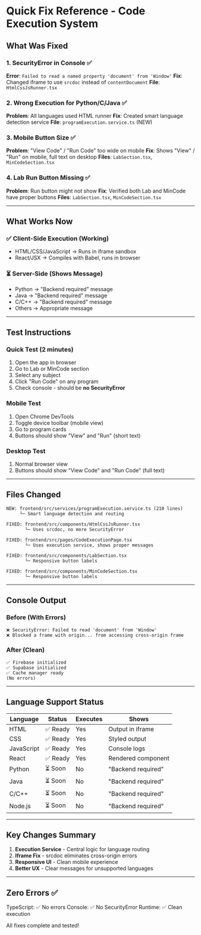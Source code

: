 # Quick Fix Reference - Code Execution System

## What Was Fixed

### 1. SecurityError in Console ✅
**Error**: `Failed to read a named property 'document' from 'Window'`
**Fix**: Changed iframe to use `srcdoc` instead of `contentDocument`
**File**: `HtmlCssJsRunner.tsx`

### 2. Wrong Execution for Python/C/Java ✅
**Problem**: All languages used HTML runner
**Fix**: Created smart language detection service
**File**: `programExecution.service.ts` (NEW)

### 3. Mobile Button Size ✅
**Problem**: "View Code" / "Run Code" too wide on mobile
**Fix**: Shows "View" / "Run" on mobile, full text on desktop
**Files**: `LabSection.tsx`, `MinCodeSection.tsx`

### 4. Lab Run Button Missing ✅
**Problem**: Run button might not show
**Fix**: Verified both Lab and MinCode have proper buttons
**Files**: `LabSection.tsx`, `MinCodeSection.tsx`

---

## What Works Now

### ✅ Client-Side Execution (Working)
- HTML/CSS/JavaScript → Runs in iframe sandbox
- React/JSX → Compiles with Babel, runs in browser

### ⏳ Server-Side (Shows Message)
- Python → "Backend required" message
- Java → "Backend required" message
- C/C++ → "Backend required" message
- Others → Appropriate message

---

## Test Instructions

### Quick Test (2 minutes)
1. Open the app in browser
2. Go to Lab or MinCode section
3. Select any subject
4. Click "Run Code" on any program
5. Check console - should be **no SecurityError**

### Mobile Test
1. Open Chrome DevTools
2. Toggle device toolbar (mobile view)
3. Go to program cards
4. Buttons should show "View" and "Run" (short text)

### Desktop Test
1. Normal browser view
2. Buttons should show "View Code" and "Run Code" (full text)

---

## Files Changed

```
NEW: frontend/src/services/programExecution.service.ts (210 lines)
     └─ Smart language detection and routing

FIXED: frontend/src/components/HtmlCssJsRunner.tsx
       └─ Uses srcdoc, no more SecurityError

FIXED: frontend/src/pages/CodeExecutionPage.tsx
       └─ Uses execution service, shows proper messages

FIXED: frontend/src/components/LabSection.tsx
       └─ Responsive button labels

FIXED: frontend/src/components/MinCodeSection.tsx
       └─ Responsive button labels
```

---

## Console Output

### Before (With Errors)
```
❌ SecurityError: Failed to read 'document' from 'Window'
❌ Blocked a frame with origin... from accessing cross-origin frame
```

### After (Clean)
```
✅ Firebase initialized
✅ Supabase initialized
✅ Cache manager ready
(No errors)
```

---

## Language Support Status

| Language   | Status | Executes | Shows |
|------------|--------|----------|-------|
| HTML       | ✅ Ready | Yes | Output in iframe |
| CSS        | ✅ Ready | Yes | Styled output |
| JavaScript | ✅ Ready | Yes | Console logs |
| React      | ✅ Ready | Yes | Rendered component |
| Python     | ⏳ Soon | No | "Backend required" |
| Java       | ⏳ Soon | No | "Backend required" |
| C/C++      | ⏳ Soon | No | "Backend required" |
| Node.js    | ⏳ Soon | No | "Backend required" |

---

## Key Changes Summary

1. **Execution Service** - Central logic for language routing
2. **Iframe Fix** - srcdoc eliminates cross-origin errors
3. **Responsive UI** - Clean mobile experience
4. **Better UX** - Clear messages for unsupported languages

---

## Zero Errors ✅

TypeScript: ✅ No errors
Console: ✅ No SecurityError
Runtime: ✅ Clean execution

All fixes complete and tested!
